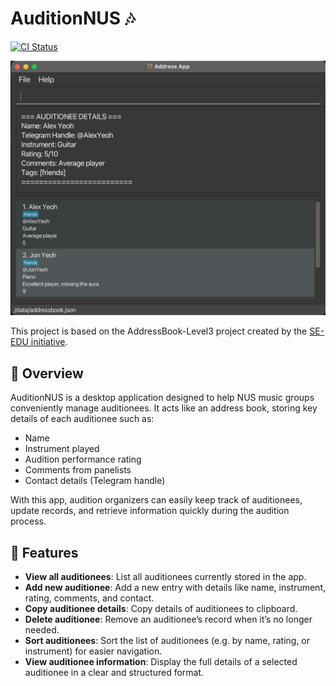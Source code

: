 # AuditionNUS 🎶

[![CI Status](https://github.com/AY2526S1-CS2103-F11-2/tp/actions/workflows/gradle.yml/badge.svg)](https://github.com/AY2526S1-CS2103-F11-2/tp/actions/workflows/gradle.yml)

![Ui](docs/images/AuditionNUSUi.png)

This project is based on the AddressBook-Level3 project created by the [SE-EDU initiative](https://se-education.org).

## 📖 Overview
AuditionNUS is a desktop application designed to help NUS music groups conveniently manage auditionees.
It acts like an address book, storing key details of each auditionee such as:
* Name
* Instrument played
* Audition performance rating
* Comments from panelists
* Contact details (Telegram handle)

With this app, audition organizers can easily keep track of auditionees, update records, and retrieve information quickly during the audition process.

## 🚀 Features
* **View all auditionees**: List all auditionees currently stored in the app.
* **Add new auditionee**: Add a new entry with details like name, instrument, rating, comments, and contact.
* **Copy auditionee details**: Copy details of auditionees to clipboard.
* **Delete auditionee**: Remove an auditionee’s record when it’s no longer needed.
* **Sort auditionees**: Sort the list of auditionees (e.g. by name, rating, or instrument) for easier navigation.
* **View auditionee information**: Display the full details of a selected auditionee in a clear and structured format.
